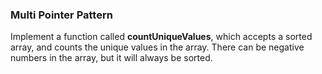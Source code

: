 ### Multi Pointer Pattern

Implement a function called **countUniqueValues**, which accepts a sorted array, and counts the unique values in the array. There can be negative numbers in the array, but it will always be sorted.
